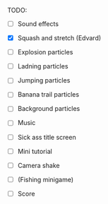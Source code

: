 TODO:
 - [ ] Sound effects
 - [x] Squash and stretch (Edvard)

 - [ ] Explosion particles
 - [ ] Ladning particles
 - [ ] Jumping particles
 - [ ] Banana trail particles
 - [ ] Background particles

 - [ ] Music

 - [ ] Sick ass title screen
 - [ ] Mini tutorial
 - [ ] Camera shake
 - [ ] (Fishing minigame)
 - [ ] Score
